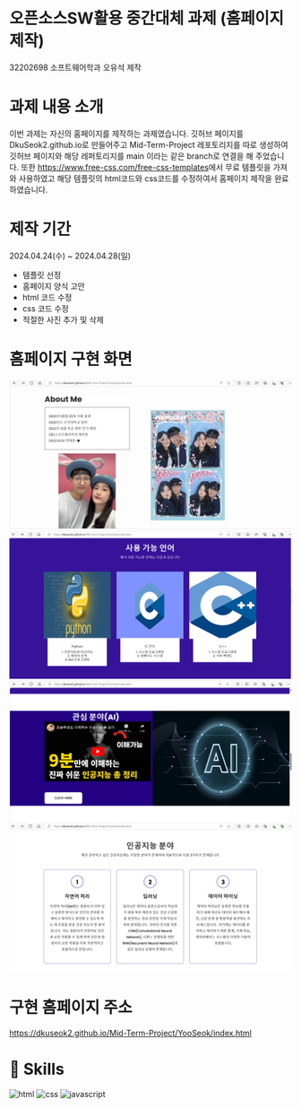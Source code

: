 # 오픈소스SW활용 중간대체 과제 (홈페이지 제작)
32202698 소프트웨어학과 오유석 제작

# 과제 내용 소개
이번 과제는 자신의 홈페이지를 제작하는 과제였습니다. 깃허브 페이지를 DkuSeok2.github.io로 만들어주고 Mid-Term-Project 레포토리지를 따로 생성하여 깃허브 페이지와 해당 레퍼토리지를 main 이라는 같은 branch로 연결을 해 주었습니다.
또한 <https://www.free-css.com/free-css-templates>에서 무료 템플릿을 가져와 사용하였고 해당 템플릿의 html코드와 css코드를 수정하여서 홈페이지 제작을 완료하였습니다.

# 제작 기간
2024.04.24(수) ~ 2024.04.28(일)
- 템플릿 선정
- 홈페이지 양식 고안
- html 코드 수정
- css 코드 수정
- 적절한 사진 추가 및 삭제

# 홈페이지 구현 화면
![1번](https://github.com/DKUSeok2/Mid-Term-Project/blob/main/YooSeok/images/%EC%8A%A4%ED%81%AC%EB%A6%B0%EC%83%B7%202024-04-28%20091912.png)
![2번](https://github.com/DKUSeok2/Mid-Term-Project/blob/main/YooSeok/images/%EC%8A%A4%ED%81%AC%EB%A6%B0%EC%83%B7%202024-04-28%20091947.png)
![3번](https://github.com/DKUSeok2/Mid-Term-Project/blob/main/YooSeok/images/%EC%8A%A4%ED%81%AC%EB%A6%B0%EC%83%B7%202024-04-28%20092008.png)
![4번](https://github.com/DKUSeok2/Mid-Term-Project/blob/main/YooSeok/images/%EC%8A%A4%ED%81%AC%EB%A6%B0%EC%83%B7%202024-04-28%20092025.png)

# 구현 홈페이지 주소
<https://dkuseok2.github.io/Mid-Term-Project/YooSeok/index.html>

# 🚀 Skills
![html](https://img.shields.io/badge/HTML-239120?style=for-the-badge&logo=html5&logoColor=white)
![css](https://img.shields.io/badge/CSS-239120?&style=for-the-badge&logo=css3&logoColor=white)
![javascript](https://img.shields.io/badge/JavaScript-F7DF1E?style=for-the-badge&logo=JavaScript&logoColor=white)
